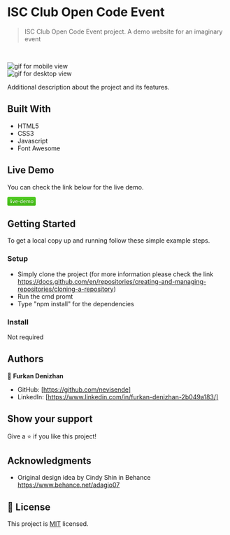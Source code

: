 # ISC Club Open Code Event

> ISC Club Open Code Event project. A demo website for an imaginary
event
<br />

![gif for mobile view](./content/recording.gif) <br />
![gif for desktop view](./content/recording-d.gif)<br />

Additional description about the project and its features.

## Built With

- HTML5
- CSS3
- Javascript
- Font Awesome


## Live Demo

You can check the link below for the live demo.

<a href="https://nevisende.github.io"><svg xmlns="http://www.w3.org/2000/svg" xmlns:xlink="https://nevisende.github.io" width="65" height="20" role="img" aria-label="live-demo"><title>live-demo</title><linearGradient id="s" x2="0" y2="100%"><stop offset="0" stop-color="#bbb" stop-opacity=".1"/><stop offset="1" stop-opacity=".1"/></linearGradient><clipPath id="r"><rect width="65" height="20" rx="3" fill="#fff"/></clipPath><g clip-path="url(#r)"><rect width="0" height="20" fill="#4c1"/><rect x="0" width="65" height="20" fill="#4c1"/><rect width="65" height="20" fill="url(#s)"/></g><g fill="#fff" text-anchor="middle" font-family="Verdana,Geneva,DejaVu Sans,sans-serif" text-rendering="geometricPrecision" font-size="110"><text aria-hidden="true" x="325" y="150" fill="#010101" fill-opacity=".3" transform="scale(.1)" textLength="550">live-demo</text><text x="325" y="140" transform="scale(.1)" fill="#fff" textLength="550">live-demo</text></g></svg>
 </a>

## Getting Started

To get a local copy up and running follow these simple example steps.

### Setup
- Simply clone the project (for more information please check the link https://docs.github.com/en/repositories/creating-and-managing-repositories/cloning-a-repository)
- Run the cmd promt
- Type "npm install" for the dependencies

### Install

Not required



## Authors

👤 **Furkan Denizhan**

- GitHub: [https://github.com/nevisende]
- LinkedIn: [https://www.linkedin.com/in/furkan-denizhan-2b049a183/]

## Show your support

Give a ⭐️ if you like this project!

## Acknowledgments

- Original design idea by Cindy Shin in Behance
https://www.behance.net/adagio07

## 📝 License
This project is [MIT](./MIT.md) licensed.
